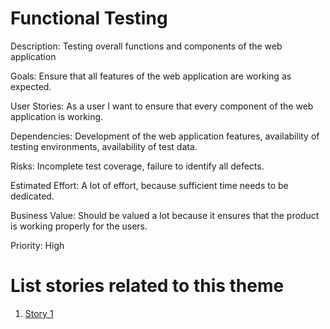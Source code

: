 # Functional Testing

Description: Testing overall functions and components of the web application

Goals: 
Ensure that all features of the web application are working as expected.

User Stories:
As a user I want to ensure that every component of the web application is working. 

Dependencies: Development of the web application features, availability of testing environments, availability of test data.

Risks: Incomplete test coverage, failure to identify all defects.

Estimated Effort: A lot of effort, because sufficient time needs to be dedicated.

Business Value: Should be valued a lot because it ensures that the product is working properly for the users. 

Priority: High

# List stories related to this theme
1. [Story 1](https://github.com/samaraaugust/mywebclass-agile-docs/blob/main/documentation/theme_1/initiatives/initiatives_2/Epics/Storys/story_1.md)
